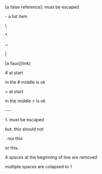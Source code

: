 \[a false reference]: must be escaped

\- a list item

\\

\*

\~

\|

[a faux\]\(link)

\# at start

in the # middle is ok

\> at start

in the middle > is ok

\---

1\. must be escaped

but. this should not

. nor this

or this.

4 spaces at the beginning of line are removed

multiple spaces are colapsed to 1
